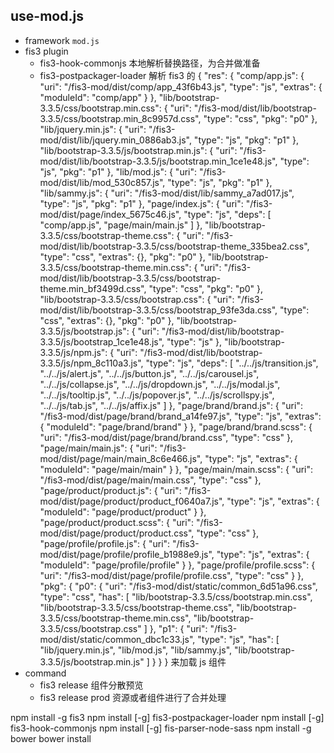 ## use-mod.js

- framework `mod.js`
- fis3 plugin
    - fis3-hook-commonjs 本地解析替换路径，为合并做准备
    - fis3-postpackager-loader 解析 fis3 的 {
    "res": {
        "comp/app.js": {
            "uri": "/fis3-mod/dist/comp/app_43f6b43.js",
            "type": "js",
            "extras": {
                "moduleId": "comp/app"
            }
        },
        "lib/bootstrap-3.3.5/css/bootstrap.min.css": {
            "uri": "/fis3-mod/dist/lib/bootstrap-3.3.5/css/bootstrap.min_8c9957d.css",
            "type": "css",
            "pkg": "p0"
        },
        "lib/jquery.min.js": {
            "uri": "/fis3-mod/dist/lib/jquery.min_0886ab3.js",
            "type": "js",
            "pkg": "p1"
        },
        "lib/bootstrap-3.3.5/js/bootstrap.min.js": {
            "uri": "/fis3-mod/dist/lib/bootstrap-3.3.5/js/bootstrap.min_1ce1e48.js",
            "type": "js",
            "pkg": "p1"
        },
        "lib/mod.js": {
            "uri": "/fis3-mod/dist/lib/mod_530c857.js",
            "type": "js",
            "pkg": "p1"
        },
        "lib/sammy.js": {
            "uri": "/fis3-mod/dist/lib/sammy_a7ad017.js",
            "type": "js",
            "pkg": "p1"
        },
        "page/index.js": {
            "uri": "/fis3-mod/dist/page/index_5675c46.js",
            "type": "js",
            "deps": [
                "comp/app.js",
                "page/main/main.js"
            ]
        },
        "lib/bootstrap-3.3.5/css/bootstrap-theme.css": {
            "uri": "/fis3-mod/dist/lib/bootstrap-3.3.5/css/bootstrap-theme_335bea2.css",
            "type": "css",
            "extras": {},
            "pkg": "p0"
        },
        "lib/bootstrap-3.3.5/css/bootstrap-theme.min.css": {
            "uri": "/fis3-mod/dist/lib/bootstrap-3.3.5/css/bootstrap-theme.min_bf3499d.css",
            "type": "css",
            "pkg": "p0"
        },
        "lib/bootstrap-3.3.5/css/bootstrap.css": {
            "uri": "/fis3-mod/dist/lib/bootstrap-3.3.5/css/bootstrap_93fe3da.css",
            "type": "css",
            "extras": {},
            "pkg": "p0"
        },
        "lib/bootstrap-3.3.5/js/bootstrap.js": {
            "uri": "/fis3-mod/dist/lib/bootstrap-3.3.5/js/bootstrap_1ce1e48.js",
            "type": "js"
        },
        "lib/bootstrap-3.3.5/js/npm.js": {
            "uri": "/fis3-mod/dist/lib/bootstrap-3.3.5/js/npm_8c110a3.js",
            "type": "js",
            "deps": [
                "../../js/transition.js",
                "../../js/alert.js",
                "../../js/button.js",
                "../../js/carousel.js",
                "../../js/collapse.js",
                "../../js/dropdown.js",
                "../../js/modal.js",
                "../../js/tooltip.js",
                "../../js/popover.js",
                "../../js/scrollspy.js",
                "../../js/tab.js",
                "../../js/affix.js"
            ]
        },
        "page/brand/brand.js": {
            "uri": "/fis3-mod/dist/page/brand/brand_a14fe97.js",
            "type": "js",
            "extras": {
                "moduleId": "page/brand/brand"
            }
        },
        "page/brand/brand.scss": {
            "uri": "/fis3-mod/dist/page/brand/brand.css",
            "type": "css"
        },
        "page/main/main.js": {
            "uri": "/fis3-mod/dist/page/main/main_8c6e466.js",
            "type": "js",
            "extras": {
                "moduleId": "page/main/main"
            }
        },
        "page/main/main.scss": {
            "uri": "/fis3-mod/dist/page/main/main.css",
            "type": "css"
        },
        "page/product/product.js": {
            "uri": "/fis3-mod/dist/page/product/product_f0640a7.js",
            "type": "js",
            "extras": {
                "moduleId": "page/product/product"
            }
        },
        "page/product/product.scss": {
            "uri": "/fis3-mod/dist/page/product/product.css",
            "type": "css"
        },
        "page/profile/profile.js": {
            "uri": "/fis3-mod/dist/page/profile/profile_b1988e9.js",
            "type": "js",
            "extras": {
                "moduleId": "page/profile/profile"
            }
        },
        "page/profile/profile.scss": {
            "uri": "/fis3-mod/dist/page/profile/profile.css",
            "type": "css"
        }
    },
    "pkg": {
        "p0": {
            "uri": "/fis3-mod/dist/static/common_6d51a96.css",
            "type": "css",
            "has": [
                "lib/bootstrap-3.3.5/css/bootstrap.min.css",
                "lib/bootstrap-3.3.5/css/bootstrap-theme.css",
                "lib/bootstrap-3.3.5/css/bootstrap-theme.min.css",
                "lib/bootstrap-3.3.5/css/bootstrap.css"
            ]
        },
        "p1": {
            "uri": "/fis3-mod/dist/static/common_dbc1c33.js",
            "type": "js",
            "has": [
                "lib/jquery.min.js",
                "lib/mod.js",
                "lib/sammy.js",
                "lib/bootstrap-3.3.5/js/bootstrap.min.js"
            ]
        }
    }
} 来加载 js 组件
- command
    - fis3 release  组件分散预览
    - fis3 release prod 资源或者组件进行了合并处理


npm install -g fis3
npm install [-g] fis3-postpackager-loader
npm install [-g] fis3-hook-commonjs
npm install [-g] fis-parser-node-sass
npm install -g bower
bower install